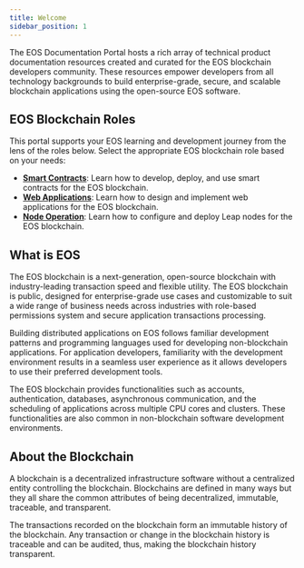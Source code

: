 ```yaml
---
title: Welcome
sidebar_position: 1
---
```


The EOS Documentation Portal hosts a rich array of technical product documentation resources created and curated for the EOS blockchain developers community. These resources empower developers from all technology backgrounds to build enterprise-grade, secure, and scalable blockchain applications using the open-source EOS software.

## EOS Blockchain Roles

This portal supports your EOS learning and development journey from the lens of the roles below. Select the appropriate EOS blockchain role based on your needs:

- [**Smart Contracts**](./20_smart-contracts/index.md): Learn how to develop, deploy, and use smart contracts for the EOS blockchain.
- [**Web Applications**](./30_web-applications/index.md): Learn how to design and implement web applications for the EOS blockchain.
- [**Node Operation**](./40_node-operation/index.md): Learn how to configure and deploy Leap nodes for the EOS blockchain.

## What is EOS

The EOS blockchain is a next-generation, open-source blockchain with industry-leading transaction speed and flexible utility. The EOS blockchain is public, designed for enterprise-grade use cases and customizable to suit a wide range of business needs across industries with role-based permissions system and secure application transactions processing.

Building distributed applications on EOS follows familiar development patterns and programming languages used for developing non-blockchain applications. For application developers, familiarity with the development environment results in a seamless user experience as it allows developers to use their preferred development tools.

The EOS blockchain provides functionalities such as accounts, authentication, databases, asynchronous communication, and the scheduling of applications across multiple CPU cores and clusters. These functionalities are also common in non-blockchain software development environments.

## About the Blockchain

A blockchain is a decentralized infrastructure software without a centralized entity controlling the blockchain. Blockchains are defined in many ways but they all share the common attributes of being decentralized, immutable, traceable, and transparent.

The transactions recorded on the blockchain form an immutable history of the blockchain. Any transaction or change in the blockchain history is traceable and can be audited, thus, making the blockchain history transparent.
